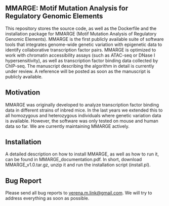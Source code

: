 ## MMARGE: Motif Mutation Analysis for Regulatory Genomic Elements

This repository stores the source code, as well as the Dockerfile and the installation package for MMARGE (Motif Mutation Analysis of Regulatory Genomic Elements). MMARGE is the first publicly available suite of software tools that integrates genome-wide genetic variation with epigenetic data to identify collaborative transcription factor pairs. MMARGE is optimized to work with chromatin accessibility assays (such as ATAC-seq or DNase I hypersensitivity), as well as transcription factor binding data collected by ChIP-seq. The manuscript describing the algorithm in detail is currently under review. A reference will be posted as soon as the manuscript is publicly available. 

## Motivation

MMARGE was originally developed to analyze transcription factor binding data in different strains of inbred mice. In the last years we extended this to all homozygous and heterozygous individuals where genetic variation data is available. However, the software was only tested on mouse and human data so far. We are currently maintaining MMARGE actively. 

## Installation

A detailed description on how to install MMARGE, as well as how to run it, can be found in MMARGE_documentation.pdf. In short, download MMARGE_v1.0.tar.gz, unzip it and run the installation script (install.pl).

## Bug Report

Please send all bug reports to verena.m.link@gmail.com. We will try to address everything as soon as possible.
